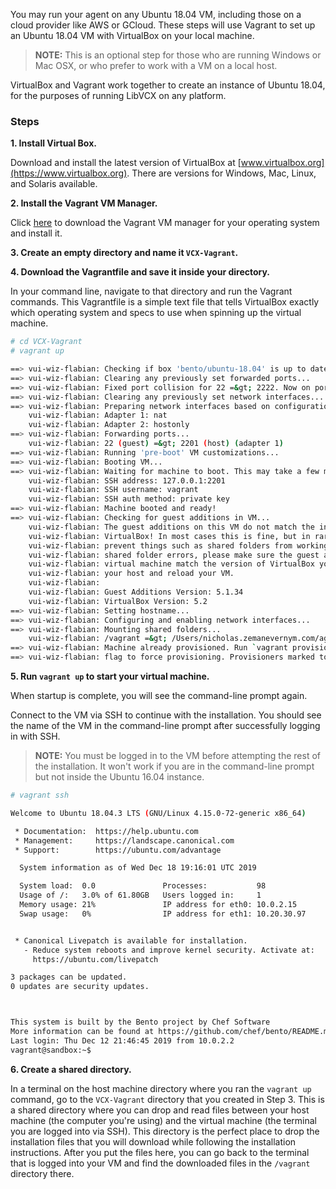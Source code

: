 You may run your agent on any Ubuntu 18.04 VM, including those on a cloud provider like AWS or GCloud. These steps will use Vagrant to set up an Ubuntu 18.04 VM with VirtualBox on your local machine. 

> **NOTE:** This is an optional step for those who are running Windows or Mac OSX, or who prefer to work with a VM on a local host. 

VirtualBox and Vagrant work together to create an instance of Ubuntu 18.04, for the purposes of running LibVCX on any platform.

### Steps

**1. Install Virtual Box.**

Download and install the latest version of VirtualBox at [www.virtualbox.org](https://www.virtualbox.org). There are versions for Windows, Mac, Linux, and Solaris available.

**2. Install the Vagrant VM Manager.**

Click [here](https://www.vagrantup.com/intro/getting-started/install.html) to download the Vagrant VM manager for your operating system and install it.

**3. Create an empty directory and name it `VCX-Vagrant`.**

**4. Download the Vagrantfile and save it inside your directory.**

In your command line, navigate to that directory and run the Vagrant commands. This Vagrantfile is a simple text file that tells VirtualBox exactly which operating system and specs to use when spinning up the virtual machine.

```bash
# cd VCX-Vagrant
# vagrant up

==> vui-wiz-flabian: Checking if box 'bento/ubuntu-18.04' is up to date...
==> vui-wiz-flabian: Clearing any previously set forwarded ports...
==> vui-wiz-flabian: Fixed port collision for 22 =&gt; 2222. Now on port 2201.
==> vui-wiz-flabian: Clearing any previously set network interfaces...
==> vui-wiz-flabian: Preparing network interfaces based on configuration...
    vui-wiz-flabian: Adapter 1: nat
    vui-wiz-flabian: Adapter 2: hostonly
==> vui-wiz-flabian: Forwarding ports...
    vui-wiz-flabian: 22 (guest) =&gt; 2201 (host) (adapter 1)
==> vui-wiz-flabian: Running 'pre-boot' VM customizations...
==> vui-wiz-flabian: Booting VM...
==> vui-wiz-flabian: Waiting for machine to boot. This may take a few minutes...
    vui-wiz-flabian: SSH address: 127.0.0.1:2201
    vui-wiz-flabian: SSH username: vagrant
    vui-wiz-flabian: SSH auth method: private key
==> vui-wiz-flabian: Machine booted and ready!
==> vui-wiz-flabian: Checking for guest additions in VM...
    vui-wiz-flabian: The guest additions on this VM do not match the installed version of
    vui-wiz-flabian: VirtualBox! In most cases this is fine, but in rare cases it can
    vui-wiz-flabian: prevent things such as shared folders from working properly. If you see
    vui-wiz-flabian: shared folder errors, please make sure the guest additions within the
    vui-wiz-flabian: virtual machine match the version of VirtualBox you have installed on
    vui-wiz-flabian: your host and reload your VM.
    vui-wiz-flabian:
    vui-wiz-flabian: Guest Additions Version: 5.1.34
    vui-wiz-flabian: VirtualBox Version: 5.2
==> vui-wiz-flabian: Setting hostname...
==> vui-wiz-flabian: Configuring and enabling network interfaces...
==> vui-wiz-flabian: Mounting shared folders...
    vui-wiz-flabian: /vagrant =&gt; /Users/nicholas.zemanevernym.com/agency-helpers/verityui-wizard-flabian
==> vui-wiz-flabian: Machine already provisioned. Run `vagrant provision` or use the `--provision`
==> vui-wiz-flabian: flag to force provisioning. Provisioners marked to run always will still run.
```

**5. Run `vagrant up` to start your virtual machine.**

When startup is complete, you will see the command-line prompt again. 

Connect to the VM via SSH to continue with the installation. You should see the name of the VM in the command-line prompt after successfully logging in 
with SSH. 

> **NOTE:** You must be logged in to the VM before attempting the rest of the installation. It won't work if you are in the command-line prompt but not inside the Ubuntu 16.04 instance.
<!--What are we seeing here?-->

```bash
# vagrant ssh

Welcome to Ubuntu 18.04.3 LTS (GNU/Linux 4.15.0-72-generic x86_64)

 * Documentation:  https://help.ubuntu.com
 * Management:     https://landscape.canonical.com
 * Support:        https://ubuntu.com/advantage

  System information as of Wed Dec 18 19:16:01 UTC 2019

  System load:  0.0               Processes:           98
  Usage of /:   3.0% of 61.80GB   Users logged in:     1
  Memory usage: 21%               IP address for eth0: 10.0.2.15
  Swap usage:   0%                IP address for eth1: 10.20.30.97


 * Canonical Livepatch is available for installation.
   - Reduce system reboots and improve kernel security. Activate at:
     https://ubuntu.com/livepatch

3 packages can be updated.
0 updates are security updates.



This system is built by the Bento project by Chef Software 
More information can be found at https://github.com/chef/bento/README.md
Last login: Thu Dec 12 21:46:45 2019 from 10.0.2.2
vagrant@sandbox:~$
  ```

**6. Create a shared directory.**

In a terminal on the host machine directory where you ran the `vagrant up` command, go to the `VCX-Vagrant` directory that you created in Step 3. This is a shared directory where you can drop and read files between your host machine (the computer you're using) and the virtual machine (the terminal you are logged into via SSH). This directory is the perfect place to drop the installation files that you will download while following the installation instructions. After you put the files here, you can go back to the terminal that is logged into your VM and find the downloaded files in the `/vagrant` directory there.
